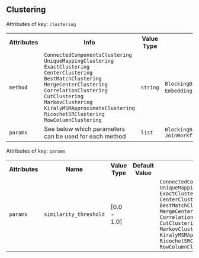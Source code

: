 ## Clustering
Attributes of key: `clustering`

<table>
  <tr>
    <th>Attributes</th>
    <th>Info</th>
    <th>Value Type</th>
    <th>Workflow</th>
    <th>Required</th>
  </tr>
  <tr>
	<td rowspan="1"><code>method</code></td>
  	<td>
        <code>ConnectedComponentsClustering</code><br><code>UniqueMappingClustering</code><br><code>ExactClustering</code><br><code>CenterClustering</code><br><code>BestMatchClustering</code><br><code>MergeCenterClustering</code><br><code>CorrelationClustering</code><br><code>CutClustering</code><br><code>MarkovClustering</code><br><code>KiralyMSMApproximateClustering</code><br><code>RicochetSRClustering</code><br><code>RowColumnClustering</code>
  	</td>
  	<td><code>string</code></td>
  	<td><code>BlockingBasedWorkflow</code> <code>EmbeddingsNNWorkflow</code> <code>JoinWorkflow</code> </td>
	<td>&#10004;</td> 
  </tr>
  <tr>
 <td><code>params</code></td>
<td>See below which parameters can be used for each method</td>
<td><code>list</code></td>
<td><code>BlockingBasedWorkflow</code><code>EmbeddingsNNWorkflow</code> <code>JoinWorkflow</code></td>
	<td></td> 
  </tr>
</table>

Attributes of key: `params`

<table>
    <tr>
        <th>Attributes</th>
        <th>Name</th>
        <th>Value Type</th>
        <th>Default Value</th>
        <th>Method</th>
    </tr>
    <tr>
        <td rowspan="1"><code>params</code></td>
        <td><code>similarity_threshold</code></td>
        <td>[0.0 - 1.0]</td>
        <td></td>
        <td rowspan="1"><code>ConnectedComponentsClustering</code><br><code>UniqueMappingClustering</code><br><code>ExactClustering</code><br><code>CenterClustering</code><br><code>BestMatchClustering</code><br><code>MergeCenterClustering</code><br><code>CorrelationClustering</code><br><code>CutClustering</code><br><code>MarkovClustering</code><br><code>KiralyMSMApproximateClustering</code><br><code>RicochetSRClustering</code><br><code>RowColumnClustering</code></td>
    </tr>
</table>